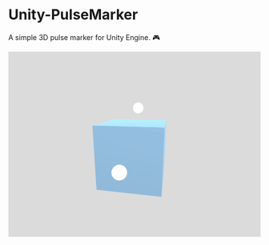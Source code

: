 # Unity-PulseMarker

A simple 3D pulse marker for Unity Engine. :video_game:

![Alt Text](https://github.com/laurence-trippen/Unity-PulseMarker/blob/master/Preview/preview60fps.gif)
